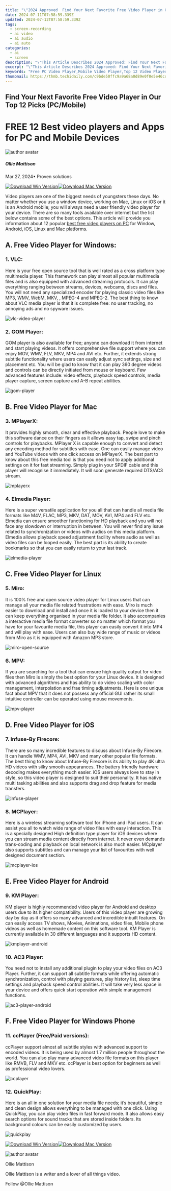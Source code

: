 ```yaml
---
title: "\"2024 Approved  Find Your Next Favorite Free Video Player in Our Top 12 Picks (PC/Mobile)\""
date: 2024-07-11T07:58:59.339Z
updated: 2024-07-12T07:58:59.339Z
tags: 
  - screen-recording
  - ai video
  - ai audio
  - ai auto
categories: 
  - ai
  - screen
description: "\"This Article Describes 2024 Approved: Find Your Next Favorite Free Video Player in Our Top 12 Picks (PC/Mobile)\""
excerpt: "\"This Article Describes 2024 Approved: Find Your Next Favorite Free Video Player in Our Top 12 Picks (PC/Mobile)\""
keywords: "Free PC Video Player,Mobile Video Player,Top 12 Video Players,Favorite Video Player,Free Video Player Choice,PC/Mobile Player Guide,Optimal Video Player Selection"
thumbnail: https://thmb.techidaily.com/c9bde50ffc9a9a68a0d89e0f0e5e46cd2e144cb4ea5d9637c925f68f1f756db1.jpg
---
```


## Find Your Next Favorite Free Video Player in Our Top 12 Picks (PC/Mobile)

# FREE 12 Best video players and Apps for PC and Mobile Devices

![author avatar](https://images.wondershare.com/filmora/article-images/ollie-mattison.jpg)

##### Ollie Mattison

 Mar 27, 2024• Proven solutions

[![Download Win Version](https://images.wondershare.com/filmora/guide/download-btn-win.jpg)](https://tools.techidaily.com/wondershare/filmora/download/)[![Download Mac Version](https://images.wondershare.com/filmora/guide/download-btn-mac.jpg)](https://tools.techidaily.com/wondershare/filmora/download/)

Video players are one of the biggest needs of youngsters these days. No matter whether you use a window device, working on Mac, Linux or iOS or it is an Android mobile; you will always need a user friendly video player for your device. There are so many tools available over internet but the list below contains some of the best options. This article will provide you information about 12 popular [best free video players on PC](https://tools.techidaily.com/wondershare/filmora/download/) for Window, Android, iOS, Linux and Mac platforms.

## A. Free Video Player for Windows: 

### 1\. VLC:

Here is your free open source tool that is well rated as a cross platform type multimedia player. This framework can play almost all popular multimedia files and is also equipped with advanced streaming protocols. It can play everything ranging between streams, devices, webcams, discs and files. You will not need any specialized encoder for playing classic video files like MP3, WMV, WebM, MKV, , MPEG-4 and MPEG-2\. The best thing to know about VLC media player is that it is complete free: no user tracking, no annoying ads and no spyware issues.

![vlc-video-player](https://images.wondershare.com/filmora/article-images/vlc-video-player.jpg)

### 2\. GOM Player:

GOM player is also available for free; anyone can download it from internet and start playing videos. It offers comprehensive file support where you can enjoy MOV, WMV, FLV, MKV, MP4 and AVI etc. Further, it extends strong subtitle functionality where users can easily adjust sync settings, size and placement etc. You will be glad to know that it can play 360 degree videos and controls can be directly initiated from mouse or keyboard. Few advanced features include: video effects, playback speed controls, media player capture, screen capture and A-B repeat abilities.

![gom-player](https://images.wondershare.com/filmora/article-images/gom-player.jpg)

## B. Free Video Player for Mac

### 3\. MPlayerX:

It provides highly smooth, clear and effective playback. People love to make this software dance on their fingers as it allows easy tap, swipe and pinch controls for playbacks. MPlayer X is capable enough to convert and detect any encoding method for subtitles with ease. One can easily manage video and YouTube videos with one click access on MPlayerX. The best part to know about this free media tool is that you need not to apply additional settings on it for fast streaming. Simply plug in your SPDIF cable and this player will recognise it immediately. It will soon generate required DTS/AC3 stream.

![mplayerx](https://images.wondershare.com/filmora/article-images/mplayerx.jpg)

[](https://mac.eltima.com/media-player.html)

### 4\. Elmedia Player:

Here is a super versatile application for you all that can handle all media file formats like M4V, FLAC, MP3, MKV, DAT, MOV, AVI, MP4 and FLV etc. Elmedia can ensure smoother functioning for HD playback and you will not face any slowdown or interruption in between. You will never find any issue related to synchronization or videos with audios on this media platform. Elmedia allows playback speed adjustment facility where audio as well as video files can be looped easily. The best part is its ability to create bookmarks so that you can easily return to your last track.

![elmedia-player](https://images.wondershare.com/filmora/article-images/elmedia-player.jpg)

## C. Free Video Player for Linux

### 5\. Miro:

It is 100% free and open source video player for Linux users that can manage all your media file related frustrations with ease. Miro is much easier to download and install and once it is loaded to your device then it can keep everything organised in your media file folder. It also accompanies a interactive media file format converter so no matter which format you have for your favourite media file, this player can easily convert it into MP4 and will play with ease. Users can also buy wide range of music or videos from Miro as it is equipped with Amazon MP3 store.

![miro-open-source](https://images.wondershare.com/filmora/article-images/miro-open-source.jpg)

[](https://mpv.io/)

### 6\. MPV:

If you are searching for a tool that can ensure high quality output for video files then Miro is simply the best option for your Linux device. It is designed with advanced algorithms and has ability to do video scaling with color management, interpolation and frae timing adjustments. Here is one unique fact about MPV that it does not possess any official GUI rather its small intuitive controller can be operated using mouse movements.

![mpv-player](https://images.wondershare.com/filmora/article-images/mpv-player.jpg)

## D. Free Video Player for iOS

### 7\. Infuse-By Firecore:

There are so many incredible features to discuss about Infuse-By Firecore. It can handle WMV, MP4, AVI, MKV and many other popular file formats. The best thing to know about Infuse-By Firecore is its ability to play 4K ultra HD videos with silky smooth appearances. The battery friendly hardware decoding makes everything much easier. iOS users always love to stay in style, so this video player is designed to suit their personality. It has native multi tasking abilities and also supports drag and drop feature for media transfers.

![infuse-player](https://images.wondershare.com/filmora/article-images/infuse-player.jpg)

[](http://arkmc.com/mcplayer-upnp-wirless-video-player-ipad-iphone/#features)

### 8\. MCPlayer:

Here is a wireless streaming software tool for iPhone and iPad users. It can assist you all to watch wide range of video files with easy interaction. This is a specially designed High definition type player for iOS devices where you can stream media content directly from internet. It never even demands trans-coding and playback on local network is also much easier. MCplayer also supports subtitles and can manage your list of favourites with well designed document section.

![mcplayer-ios](https://images.wondershare.com/filmora/article-images/mcplayer-ios.jpg)

## E. Free Video Player for Android

[](https://play.google.com/store/apps/details?id=com.kmplayer)

### 9\. KM Player:

KM player is highly recommended video player for Android and desktop users due to its higher compatibility. Users of this video player are growing day by day as it offers so many advanced and incredible inbuilt features. On can easily access TV shows, Movies, Animations, video files, Mobile phone videos as well as homemade content on this software tool. KM Player is currently available in 30 different languages and it supports HD content.

![kmplayer-android](https://images.wondershare.com/filmora/article-images/kmplayer-android.jpg)

### 10\. AC3 Player:

You need not to install any additional plugin to play your video files on AC3 Player. Further, it can support all subtitle formats while offering automatic synchronization, control with playing gestures, play history list, sleep time settings and playback speed control abilities. It will take very less space in your device and offers quick start operation with simple management functions.

![ac3-player-android](https://images.wondershare.com/filmora/article-images/ac3-player-android.jpg)

## F. Free Video Player for Windows Phone

[](https://www.microsoft.com/en-us/store/p/ccplayer/9wzdncrfjljx)

### 11\. ccPlayer (Free/Paid versions):

ccPlayer support almost all subtitle styles with advanced support to encoded videos. It is being used by almost 1.7 million people throughout the world. You can also play many advanced video file formats on this player like RMVB, FLV and MKV etc. ccPlayer is best option for beginners as well as professional video lovers.

![ccplayer](https://images.wondershare.com/filmora/article-images/ccplayer.jpg)

### 12\. QuickPlay:

Here is an all in one solution for your media file needs; it’s beautiful, simple and clean design allows everything to be managed with one click. Using QuickPlay, you can play video files in fast forward mode. It also allows easy search options for sound tracks that are stored inside folders. Its background colours can be easily customized by users.

![quickplay](https://images.wondershare.com/filmora/article-images/quickplay.jpg)

[![Download Win Version](https://images.wondershare.com/filmora/guide/download-btn-win.jpg)](https://tools.techidaily.com/wondershare/filmora/download/)[![Download Mac Version](https://images.wondershare.com/filmora/guide/download-btn-mac.jpg)](https://tools.techidaily.com/wondershare/filmora/download/)

![author avatar](https://images.wondershare.com/filmora/article-images/ollie-mattison.jpg)

Ollie Mattison

Ollie Mattison is a writer and a lover of all things video.

Follow @Ollie Mattison


<ins class="adsbygoogle"
     style="display:block"
     data-ad-format="autorelaxed"
     data-ad-client="ca-pub-7571918770474297"
     data-ad-slot="1223367746"></ins>



<ins class="adsbygoogle"
     style="display:block"
     data-ad-client="ca-pub-7571918770474297"
     data-ad-slot="8358498916"
     data-ad-format="auto"
     data-full-width-responsive="true"></ins>






